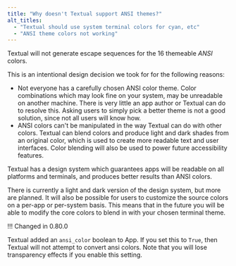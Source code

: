 ```yaml
---
title: "Why doesn't Textual support ANSI themes?"
alt_titles:
  - "Textual should use system terminal colors for cyan, etc"
  - "ANSI theme colors not working"
---
```


Textual will not generate escape sequences for the 16 themeable *ANSI* colors.

This is an intentional design decision we took for for the following reasons:

- Not everyone has a carefully chosen ANSI color theme. Color combinations which may look fine on your system, may be unreadable on another machine. There is very little an app author or Textual can do to resolve this. Asking users to simply pick a better theme is not a good solution, since not all users will know how.
- ANSI colors can't be manipulated in the way Textual can do with other colors. Textual can blend colors and produce light and dark shades from an original color, which is used to create more readable text and user interfaces. Color blending will also be used to power future accessibility features.

Textual has a design system which guarantees apps will be readable on all platforms and terminals, and produces better results than ANSI colors.

There is currently a light and dark version of the design system, but more are planned. It will also be possible for users to customize the source colors on a per-app or per-system basis. This means that in the future you will be able to modify the core colors to blend in with your chosen terminal theme.

!!! Changed in 0.80.0

  Textual added an `ansi_color` boolean to App. If you set this to `True`, then Textual will
  not attempt to convert ansi colors. Note that you will lose transparency effects if you enable
  this setting.
